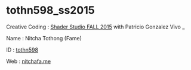# tothn598_ss2015
Creative Coding : [Shader Studio FALL 2015](https://github.com/patriciogonzalezvivo/ss2015) with Patricio Gonzalez Vivo
_

Name : Nitcha Tothong (Fame)

ID : [tothn598](mailto:tothn598@newschool.edu)

Web : [nitchafa.me](nitchafa.me)

